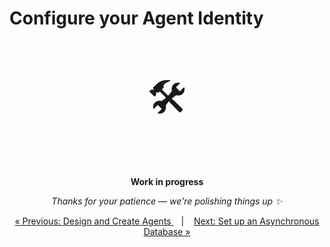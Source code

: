 # Configure your Agent Identity


<p align="center" style="font-size: 64px;">🛠️</p>
<p align="center">
  <strong>Work in progress</strong>
</p>
<p align="center">
  <em>Thanks for your patience — we're polishing things up ✨</em>
</p>



<!-- We need agent libraries but explain how the ID can just be modeled by using hooks

Implement without ID and then use aurora. -->


 <p align="center">
   <a href="design_create.md">&laquo; Previous: Design and Create Agents </a> &nbsp;&nbsp;&nbsp;|&nbsp;&nbsp;&nbsp; <a href="async_db.md">Next: Set up an Asynchronous Database &raquo;</a>
 </p>